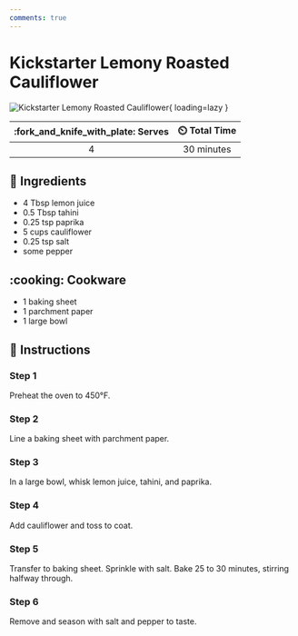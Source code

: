 ```yaml
---
comments: true
---
```

# Kickstarter Lemony Roasted Cauliflower

![Kickstarter Lemony Roasted Cauliflower](../assets/images/kickstarter-lemony-roasted-cauliflower.jpg){ loading=lazy }

| :fork_and_knife_with_plate: Serves | :timer_clock: Total Time |
|:----------------------------------:|:-----------------------: |
| 4 | 30 minutes |

## :salt: Ingredients

- 4 Tbsp lemon juice
- 0.5 Tbsp tahini
- 0.25 tsp paprika
- 5 cups cauliflower
- 0.25 tsp salt
- some pepper

## :cooking: Cookware

- 1 baking sheet
- 1 parchment paper
- 1 large bowl

## :pencil: Instructions

### Step 1

Preheat the oven to 450°F.

### Step 2

Line a baking sheet with parchment paper.

### Step 3

In a large bowl, whisk lemon juice, tahini, and paprika.

### Step 4

Add cauliflower and toss to coat.

### Step 5

Transfer to baking sheet. Sprinkle with salt. Bake 25 to 30 minutes, stirring halfway through.

### Step 6

Remove and season with salt and pepper to taste.

